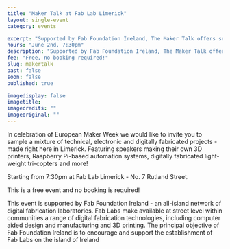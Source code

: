 ```yaml
---
title: "Maker Talk at Fab Lab Limerick"
layout: single-event
category: events

excerpt: "Supported by Fab Foundation Ireland, The Maker Talk offers snapshot of some really cool projects by a number of Limerick Makers."
hours: "June 2nd, 7:30pm"
description: "Supported by Fab Foundation Ireland, The Maker Talk offers snapshot of some really cool projects by a number of Limerick Makers."
fee: "Free, no booking required!"
slug: makertalk
past: false
soon: false
published: true

imagedisplay: false
imagetitle:
imagecredits: ""
imageoriginal: ""
---
```


In celebration of European Maker Week we would like to invite you to sample a mixture of technical, electronic and digitally fabricated projects - made right here in Limerick. Featuring speakers making their own 3D printers, Raspberry Pi-based automation systems, digitally fabricated light-weight tri-copters and more!

Starting from 7:30pm at Fab Lab Limerick - No. 7 Rutland Street.

This is a free event and no booking is required!

This event is supported by Fab Foundation Ireland - an all-island network of digital fabrication laboratories. Fab Labs make available at street level within communities a range of digital fabrication technologies, including computer aided design and manufacturing and 3D printing. The principal objective of Fab Foundation Ireland is to encourage and support the establishment of Fab Labs on the island of Ireland
